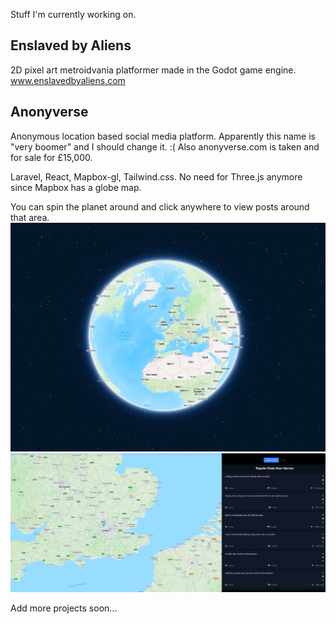 Stuff I'm currently working on.

## Enslaved by Aliens ##
2D pixel art metroidvania platformer made in the Godot game engine.
www.enslavedbyaliens.com

## Anonyverse ##
Anonymous location based social media platform. Apparently this name is "very boomer" and I should change it. :( Also anonyverse.com is taken and for sale for £15,000.

Laravel, React, Mapbox-gl, Tailwind.css. No need for Three.js anymore since Mapbox has a globe map.

You can spin the planet around and click anywhere to view posts around that area.
![Planet](images/planet.png)
![Feed](images/feed.png)

Add more projects soon...
